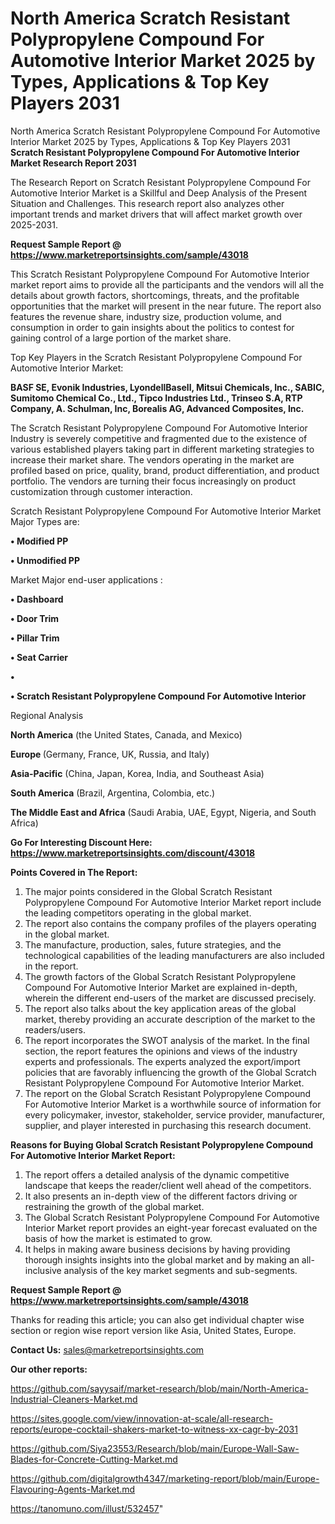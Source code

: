 # North America Scratch Resistant Polypropylene Compound For Automotive Interior Market 2025 by Types, Applications & Top Key Players 2031
North America Scratch Resistant Polypropylene Compound For Automotive Interior Market 2025 by Types, Applications & Top Key Players 2031
<strong>Scratch Resistant Polypropylene Compound For Automotive Interior Market Research Report 2031</strong>

The Research Report on Scratch Resistant Polypropylene Compound For Automotive Interior Market is a Skillful and Deep Analysis of the Present Situation and Challenges. This research report also analyzes other important trends and market drivers that will affect market growth over 2025-2031.

<strong>Request Sample Report @ <a href=https://www.marketreportsinsights.com/sample/43018>https://www.marketreportsinsights.com/sample/43018</a></strong>

This Scratch Resistant Polypropylene Compound For Automotive Interior market report aims to provide all the participants and the vendors will all the details about growth factors, shortcomings, threats, and the profitable opportunities that the market will present in the near future. The report also features the revenue share, industry size, production volume, and consumption in order to gain insights about the politics to contest for gaining control of a large portion of the market share.

Top Key Players in the Scratch Resistant Polypropylene Compound For Automotive Interior Market:

<strong>BASF SE, Evonik Industries, LyondellBasell, Mitsui Chemicals, Inc., SABIC, Sumitomo Chemical Co., Ltd., Tipco Industries Ltd., Trinseo S.A, RTP Company, A. Schulman, Inc, Borealis AG, Advanced Composites, Inc.</strong>

The Scratch Resistant Polypropylene Compound For Automotive Interior Industry is severely competitive and fragmented due to the existence of various established players taking part in different marketing strategies to increase their market share. The vendors operating in the market are profiled based on price, quality, brand, product differentiation, and product portfolio. The vendors are turning their focus increasingly on product customization through customer interaction.

Scratch Resistant Polypropylene Compound For Automotive Interior Market Major Types are:

<strong>•  Modified PP

•  Unmodified PP</strong>

Market Major end-user applications :

<strong>•  Dashboard

•  Door Trim

•  Pillar Trim

•  Seat Carrier

•  

•  Scratch Resistant Polypropylene Compound For Automotive Interior</strong>

Regional Analysis

</u><strong><b>North America</b></strong> (the United States, Canada, and Mexico)

<strong><b>Europe </b></strong>(Germany, France, UK, Russia, and Italy)

<strong><b>Asia-Pacific</b></strong> (China, Japan, Korea, India, and Southeast Asia)

<strong><b>South America</b></strong> (Brazil, Argentina, Colombia, etc.)

<strong><b>The Middle East and Africa</b></strong> (Saudi Arabia, UAE, Egypt, Nigeria, and South Africa)

<strong>Go For Interesting Discount Here: <a href=https://www.marketreportsinsights.com/discount/43018>https://www.marketreportsinsights.com/discount/43018</a></strong>

<strong>Points Covered in The Report:</strong>
<ol>
  <li>The major points considered in the Global Scratch Resistant Polypropylene Compound For Automotive Interior Market report include the leading competitors operating in the global market.</li>
  <li>The report also contains the company profiles of the players operating in the global market.</li>
  <li>The manufacture, production, sales, future strategies, and the technological capabilities of the leading manufacturers are also included in the report.</li>
  <li>The growth factors of the Global Scratch Resistant Polypropylene Compound For Automotive Interior Market are explained in-depth, wherein the different end-users of the market are discussed precisely.</li>
  <li>The report also talks about the key application areas of the global market, thereby providing an accurate description of the market to the readers/users.</li>
  <li>The report incorporates the SWOT analysis of the market. In the final section, the report features the opinions and views of the industry experts and professionals. The experts analyzed the export/import policies that are favorably influencing the growth of the Global Scratch Resistant Polypropylene Compound For Automotive Interior Market.</li>
  <li>The report on the Global Scratch Resistant Polypropylene Compound For Automotive Interior Market is a worthwhile source of information for every policymaker, investor, stakeholder, service provider, manufacturer, supplier, and player interested in purchasing this research document.</li>
</ol>
<strong>Reasons for Buying Global Scratch Resistant Polypropylene Compound For Automotive Interior Market Report:</strong>

<ol>
  <li>The report offers a detailed analysis of the dynamic competitive landscape that keeps the reader/client well ahead of the competitors.</li>
  <li>It also presents an in-depth view of the different factors driving or restraining the growth of the global market.</li>
  <li>The Global Scratch Resistant Polypropylene Compound For Automotive Interior Market report provides an eight-year forecast evaluated on the basis of how the market is estimated to grow.</li>
  <li>It helps in making aware business decisions by having providing thorough insights insights into the global market and by making an all-inclusive analysis of the key market segments and sub-segments.</li>
</ol>
<strong>Request Sample Report @ <a href=https://www.marketreportsinsights.com/sample/43018>https://www.marketreportsinsights.com/sample/43018</a></strong>


Thanks for reading this article; you can also get individual chapter wise section or region wise report version like Asia, United States, Europe.

<strong>Contact Us:</strong>
sales@marketreportsinsights.com

<strong>Our other reports:</strong>

<a href=https://github.com/sayysaif/market-research/blob/main/North-America-Industrial-Cleaners-Market.md>https://github.com/sayysaif/market-research/blob/main/North-America-Industrial-Cleaners-Market.md</a>

<a href=https://sites.google.com/view/innovation-at-scale/all-research-reports/europe-cocktail-shakers-market-to-witness-xx-cagr-by-2031>https://sites.google.com/view/innovation-at-scale/all-research-reports/europe-cocktail-shakers-market-to-witness-xx-cagr-by-2031</a>

<a href=https://github.com/Siya23553/Research/blob/main/Europe-Wall-Saw-Blades-for-Concrete-Cutting-Market.md>https://github.com/Siya23553/Research/blob/main/Europe-Wall-Saw-Blades-for-Concrete-Cutting-Market.md</a>

<a href=https://github.com/digitalgrowth4347/marketing-report/blob/main/Europe-Flavouring-Agents-Market.md>https://github.com/digitalgrowth4347/marketing-report/blob/main/Europe-Flavouring-Agents-Market.md</a>

<a href=https://tanomuno.com/illust/532457>https://tanomuno.com/illust/532457</a>"
